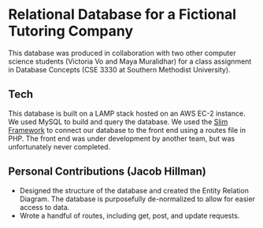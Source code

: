 # Relational Database for a Fictional Tutoring Company

This database was produced in collaboration with two other computer science students (Victoria Vo and Maya Muralidhar) for a class assignment in Database Concepts (CSE 3330 at Southern Methodist University).

## Tech
This database is built on a LAMP stack hosted on an AWS EC-2 instance. We used MySQL to build and query the database. We used the [Slim Framework](https://www.slimframework.com/) to connect our database to the front end using a routes file in PHP. The front end was under development by another team, but was unfortunately never completed. 

## Personal Contributions (Jacob Hillman)
* Designed the structure of the database and created the Entity Relation Diagram. The database is purposefully de-normalized to allow for easier access to data. 
* Wrote a handful of routes, including get, post, and update requests.
